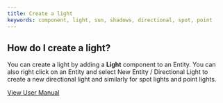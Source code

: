 ```yaml
---
title: Create a light
keywords: component, light, sun, shadows, directional, spot, point
---
```


## How do I create a light?

You can create a light by adding a **Light** component to an Entity. You can also right click on an Entity and select New Entity / Directional Light to create a new directional light and similarly for spot lights and point lights.

<a class="docs" href="http://developer.playcanvas.com/en/user-manual/packs/components/light/" target="_blank">View User Manual</a>